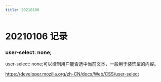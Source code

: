 ```yaml
---
title: 20210106
---
```

# 20210106 记录

### user-select: none;

user-select: none;可以控制用户能否选中当前文本，一般用于装饰型的内容。

https://developer.mozilla.org/zh-CN/docs/Web/CSS/user-select

